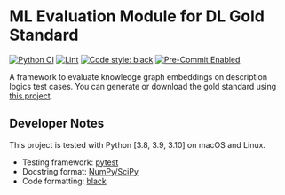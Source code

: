 # ML Evaluation Module for DL Gold Standard
[![Python CI](https://github.com/janothan/dl-evaluation-framework/actions/workflows/ci.yml/badge.svg)](https://github.com/janothan/dl-evaluation-framework/actions/workflows/ci.yml)
[![Lint](https://github.com/janothan/dl-evaluation-framework/actions/workflows/black.yml/badge.svg)](https://github.com/janothan/dl-evaluation-framework/actions/workflows/black.yml)
[![Code style: black](https://img.shields.io/badge/code%20style-black-000000.svg)](https://github.com/psf/black)
[![Pre-Commit Enabled](https://img.shields.io/badge/pre--commit-enabled-brightgreen?logo=pre-commit&logoColor=white)](https://pre-commit.com/)


A framework to evaluate knowledge graph embeddings on description logics test cases.
You can generate or download the gold standard using [this project](https://github.com/janothan/DBpediaTestCaseGenerator/).


## Developer Notes
This project is tested with Python [3.8, 3.9, 3.10] on macOS and Linux.

- Testing framework: [pytest](https://docs.pytest.org/en/6.2.x/)
- Docstring format: <a href="https://numpy.org/doc/stable/docs/howto_document.html">NumPy/SciPy</a>
- Code formatting: <a href="https://github.com/psf/black">black</a>
